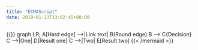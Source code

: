 ```yaml
---
title: "ECMAScript"
date: 2019-01-13T13:02:45+08:00
---
```


{{<mermaid align="left">}}
graph LR;
A[Hard edge] -->|Link text| B(Round edge)
B --> C{Decision}
C -->|One| D[Result one]
C -->|Two| E[Result two]
{{< /mermaid >}}
